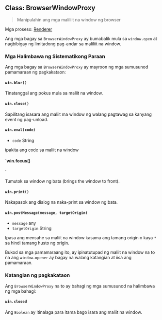## Class: BrowserWindowProxy

> Manipulahin ang mga maliliit na window ng browser

Mga proseso: [Renderer](../glossary.md#renderer-process)

Ang mga bagay sa `BrowserWindowProxy` ay bumabalik mula sa `window.open` at nagbibigay ng limitadong pag-andar sa maliliit na window.

### Mga Halimbawa ng Sistematikong Paraan

Ang mga bagay sa `BrowserWindowProxy` ay mayroon ng mga sumusunod pamamaraan ng pagkakataon:

#### `win.blur()`

Tinatanggal ang pokus mula sa maliit na window.

#### `win.close()`

Sapilitang isasara ang maliit ma window ng walang pagtawag sa kanyang event ng pag-unload.

#### `win.eval(code)`

* `code` String

ipakita ang code sa maliit na window

#### `win.focus()
 `

Tumutok sa window ng bata (brings the window to front).

#### `win.print()`

Nakapasok ang dialog na naka-print sa window ng bata.

#### `win.postMessage(message, targetOrigin)`

* `message` any
* `targetOrigin` String

Ipasa ang mensahe sa maliit na window kasama ang tamang origin o kaya `*` sa hindi tamang husto ng origin.

Bukod sa mga pamamaraang ito, ay ipinatutupad ng maliit na window na to na ang `window.opener` ay bagay na walang katangian at iisa ang pamamaraan.

### Katangian ng pagkakataon

Ang `BrowserWindowProxy` na to ay bahagi ng mga sumusunod na halimbawa ng mga bahagi:

#### `win.closed`

Ang `Boolean` ay itinalaga para itama bago isara ang maliit na window.
